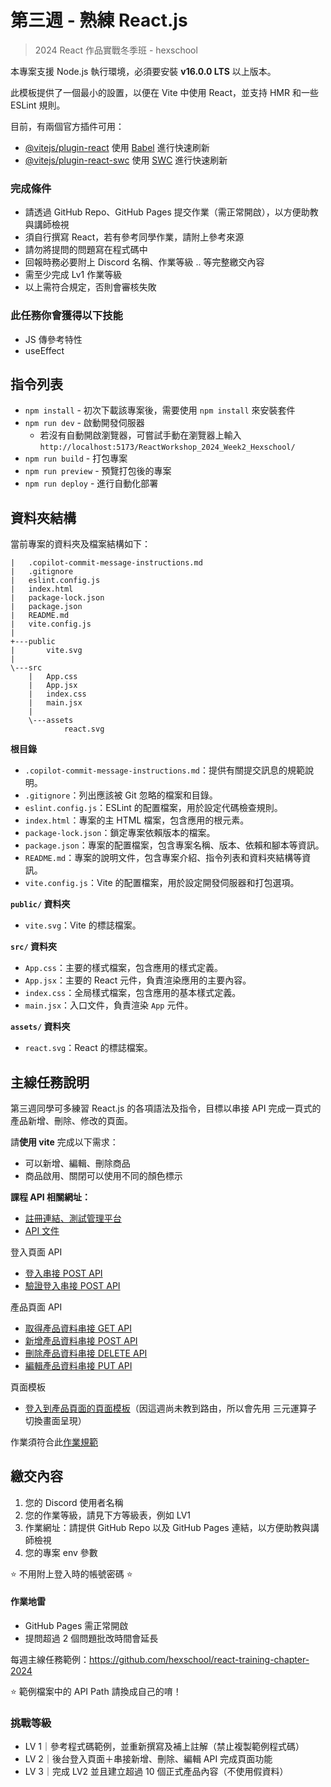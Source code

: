 # 第三週 - 熟練 React.js

> 2024 React 作品實戰冬季班 - hexschool

本專案支援 Node.js 執行環境，必須要安裝 **v16.0.0 LTS** 以上版本。

此模板提供了一個最小的設置，以便在 Vite 中使用 React，並支持 HMR 和一些 ESLint 規則。

目前，有兩個官方插件可用：

- [@vitejs/plugin-react](https://github.com/vitejs/vite-plugin-react/blob/main/packages/plugin-react/README.md) 使用 [Babel](https://babeljs.io/) 進行快速刷新
- [@vitejs/plugin-react-swc](https://github.com/vitejs/vite-plugin-react-swc) 使用 [SWC](https://swc.rs/) 進行快速刷新

### 完成條件

- 請透過 GitHub Repo、GitHub Pages 提交作業（需正常開啟），以方便助教與講師檢視
- 須自行撰寫 React，若有參考同學作業，請附上參考來源
- 請勿將提問的問題寫在程式碼中
- 回報時務必要附上 Discord 名稱、作業等級 .. 等完整繳交內容
- 需至少完成 Lv1 作業等級
- 以上需符合規定，否則會審核失敗

### 此任務你會獲得以下技能

- JS 傳參考特性
- useEffect

## 指令列表

- `npm install` - 初次下載該專案後，需要使用 `npm install` 來安裝套件
- `npm run dev` - 啟動開發伺服器
  - 若沒有自動開啟瀏覽器，可嘗試手動在瀏覽器上輸入 `http://localhost:5173/ReactWorkshop_2024_Week2_Hexschool/`
- `npm run build` - 打包專案
- `npm run preview` - 預覽打包後的專案
- `npm run deploy` - 進行自動化部署

## 資料夾結構

當前專案的資料夾及檔案結構如下：

```
|   .copilot-commit-message-instructions.md
|   .gitignore
|   eslint.config.js
|   index.html
|   package-lock.json
|   package.json
|   README.md
|   vite.config.js
|   
+---public
|       vite.svg
|       
\---src
    |   App.css
    |   App.jsx
    |   index.css
    |   main.jsx
    |   
    \---assets
            react.svg
```

**根目錄**

- `.copilot-commit-message-instructions.md`：提供有關提交訊息的規範說明。
- `.gitignore`：列出應該被 Git 忽略的檔案和目錄。
- `eslint.config.js`：ESLint 的配置檔案，用於設定代碼檢查規則。
- `index.html`：專案的主 HTML 檔案，包含應用的根元素。
- `package-lock.json`：鎖定專案依賴版本的檔案。
- `package.json`：專案的配置檔案，包含專案名稱、版本、依賴和腳本等資訊。
- `README.md`：專案的說明文件，包含專案介紹、指令列表和資料夾結構等資訊。
- `vite.config.js`：Vite 的配置檔案，用於設定開發伺服器和打包選項。

**`public/` 資料夾**

- `vite.svg`：Vite 的標誌檔案。

**`src/` 資料夾**

- `App.css`：主要的樣式檔案，包含應用的樣式定義。
- `App.jsx`：主要的 React 元件，負責渲染應用的主要內容。
- `index.css`：全局樣式檔案，包含應用的基本樣式定義。
- `main.jsx`：入口文件，負責渲染 `App` 元件。

**`assets/` 資料夾**

- `react.svg`：React 的標誌檔案。

## 主線任務說明

第三週同學可多練習 React.js 的各項語法及指令，目標以串接 API 完成一頁式的產品新增、刪除、修改的頁面。

請**使用 vite** 完成以下需求：

- 可以新增、編輯、刪除商品
- 商品啟用、關閉可以使用不同的顏色標示

**課程 API 相關網址：**

- [註冊連結、測試管理平台](https://ec-course-api.hexschool.io/)
- [API 文件](https://hexschool.github.io/ec-courses-api-swaggerDoc/)

登入頁面 API

- [登入串接 POST API](https://hexschool.github.io/ec-courses-api-swaggerDoc/#/%E7%99%BB%E5%85%A5%E5%8F%8A%E9%A9%97%E8%AD%89/post_v2_admin_signin)
- [驗證登入串接 POST API](https://hexschool.github.io/ec-courses-api-swaggerDoc/#/%E7%99%BB%E5%85%A5%E5%8F%8A%E9%A9%97%E8%AD%89/post_v2_api_user_check)

產品頁面 API

- [取得產品資料串接 GET API](https://hexschool.github.io/ec-courses-api-swaggerDoc/#/%E7%AE%A1%E7%90%86%E6%8E%A7%E5%88%B6%E5%8F%B0%20-%20%E7%94%A2%E5%93%81%20(Products)/get_v2_api__api_path__admin_products)
- [新增產品資料串接 POST API](https://hexschool.github.io/ec-courses-api-swaggerDoc/#/%E7%AE%A1%E7%90%86%E6%8E%A7%E5%88%B6%E5%8F%B0%20-%20%E7%94%A2%E5%93%81%20(Products)/post_v2_api__api_path__admin_product)
- [刪除產品資料串接 DELETE API](https://hexschool.github.io/ec-courses-api-swaggerDoc/#/%E7%AE%A1%E7%90%86%E6%8E%A7%E5%88%B6%E5%8F%B0%20-%20%E7%94%A2%E5%93%81%20(Products)/delete_v2_api__api_path__admin_product__id_)
- [編輯產品資料串接 PUT API](https://hexschool.github.io/ec-courses-api-swaggerDoc/#/%E7%AE%A1%E7%90%86%E6%8E%A7%E5%88%B6%E5%8F%B0%20-%20%E7%94%A2%E5%93%81%20(Products)/put_v2_api__api_path__admin_product__id_)

頁面模板

- [登入到產品頁面的頁面模板](https://codepen.io/hexschool/pen/PwYjYQX)（因這週尚未教到路由，所以會先用 三元運算子 切換畫面呈現）

作業須符合此[作業規範](https://hackmd.io/XbKPYiE9Ru6G0sAfB5PBJw)

## **繳交內容**

1. 您的 Discord 使用者名稱
2. 您的作業等級，請見下方等級表，例如 LV1
3. 作業網址：請提供 GitHub Repo 以及 GitHub Pages 連結，以方便助教與講師檢視
4. 您的專案 env 參數

⭐️ 不用附上登入時的帳號密碼 ⭐️

#### 作業地雷

- GitHub Pages 需正常開啟
- 提問超過 2 個問題批改時間會延長

每週主線任務範例：<https://github.com/hexschool/react-training-chapter-2024>

⭐️ 範例檔案中的 API Path 請換成自己的唷！

### 挑戰等級

- LV 1｜參考程式碼範例，並重新撰寫及補上註解（禁止複製範例程式碼）
- LV 2｜後台登入頁面＋串接新增、刪除、編輯 API 完成頁面功能
- LV 3｜完成 LV2 並且建立超過 10 個正式產品內容（不使用假資料）
